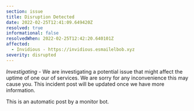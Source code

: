 ```yaml
---
section: issue
title: Disruption Detected
date: 2022-02-25T12:41:09.649420Z
resolved: true
informational: false
resolvedWhen: 2022-02-25T12:42:20.640101Z
affected:
  - Invidious - https://invidious.esmailelbob.xyz
severity: disrupted
---
```

*Investigating* - We are investigating a potential issue that might affect the uptime of one our of services. We are sorry for any inconvenience this may cause you. This incident post will be updated once we have more information.

This is an automatic post by a monitor bot.
        